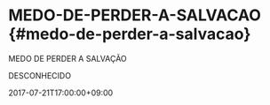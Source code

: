 # MEDO-DE-PERDER-A-SALVACAO {#medo-de-perder-a-salvacao}

MEDO DE PERDER A SALVAÇÃO

DESCONHECIDO

2017-07-21T17:00:00+09:00